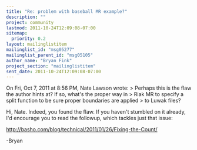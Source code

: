 ```yaml
---
title: "Re: problem with baseball MR example?"
description: ""
project: community
lastmod: 2011-10-24T12:09:08-07:00
sitemap:
  priority: 0.2
layout: mailinglistitem
mailinglist_id: "msg05277"
mailinglist_parent_id: "msg05105"
author_name: "Bryan Fink"
project_section: "mailinglistitem"
sent_date: 2011-10-24T12:09:08-07:00
---
```



On Fri, Oct 7, 2011 at 8:56 PM, Nate Lawson  wrote:
&gt; Perhaps this is the flaw the author hints at? If so, what's the proper way in 
&gt; Riak MR to specify a split function to be sure proper boundaries are applied 
&gt; to Luwak files?

Hi, Nate. Indeed, you found the flaw. If you haven't stumbled on it
already, I'd encourage you to read the followup, which tackles just
that issue:

http://basho.com/blog/technical/2011/01/26/Fixing-the-Count/

-Bryan

